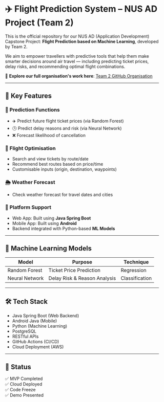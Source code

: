 # ✈️ Flight Prediction System – NUS AD Project (Team 2)

This is the official repository for our NUS AD (Application Development) Capstone Project: **Flight Prediction based on Machine Learning**, developed by Team 2.

We aim to empower travellers with predictive tools that help them make smarter decisions around air travel — including predicting ticket prices, delay risks, and recommending optimal flight combinations.

🔗 **Explore our full organisation's work here**: [Team 2 GitHub Organisation](https://github.com/sa58team2)

---

## 📌 Key Features

### 🎯 Prediction Functions
- ✈️ Predict future flight ticket prices (via Random Forest)
- 🕒 Predict delay reasons and risk (via Neural Network)
- ❌ Forecast likelihood of cancellation

### 🔎 Flight Optimisation
- Search and view tickets by route/date
- Recommend best routes based on price/time
- Customisable inputs (origin, destination, waypoints)

### 🌦 Weather Forecast
- Check weather forecast for travel dates and cities

### 📲 Platform Support
- Web App: Built using **Java Spring Boot**
- Mobile App: Built using **Android**
- Backend integrated with Python-based **ML Models**

---

## 🧠 Machine Learning Models

| Model           | Purpose                      | Technique       |
|----------------|------------------------------|-----------------|
| Random Forest   | Ticket Price Prediction       | Regression      |
| Neural Network  | Delay Risk & Reason Analysis | Classification  |

---

## 🛠 Tech Stack

- Java Spring Boot (Web Backend)
- Android Java (Mobile)
- Python (Machine Learning)
- PostgreSQL
- RESTful APIs
- GitHub Actions (CI/CD)
- Cloud Deployment (AWS)

---

## 🏁 Status

✅ MVP Completed  
✅ Cloud Deployed  
✅ Code Freeze  
✅ Demo Presented

